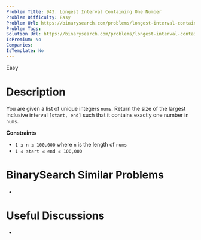 ```yaml
---
Problem Title: 943. Longest Interval Containing One Number
Problem Difficulty: Easy
Problem Url: https://binarysearch.com/problems/longest-interval-containing-one-number/
Problem Tags: 
Solution Url: https://binarysearch.com/problems/longest-interval-containing-one-number/solutions/
IsPremium: No
Companies: 
IsTemplate: No
---
```


<span style="color: ;">Easy</span>

# Description

You are given a list of unique integers `nums`. Return the size of the largest inclusive interval `[start, end]` such that it contains exactly one number in `nums`.

**Constraints**
- `1 ≤ n ≤ 100,000` where `n` is the length of `nums`
- `1 ≤ start ≤ end ≤ 100,000`

# BinarySearch Similar Problems

- []()

# Useful Discussions

- []()
